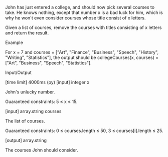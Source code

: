 John has just entered a college, and should now pick several courses to take. He knows nothing, except that number x is a bad luck for him, which is why he won't even consider courses whose title consist of x letters.

Given a list of courses, remove the courses with titles consisting of x letters and return the result.

Example

For x = 7 and
courses = ["Art", "Finance", "Business", "Speech", "History", "Writing", "Statistics"],
the output should be
collegeCourses(x, courses) = ["Art", "Business", "Speech", "Statistics"].

Input/Output

[time limit] 4000ms (py)
[input] integer x

John's unlucky number.

Guaranteed constraints:
5 ≤ x ≤ 15.

[input] array.string courses

The list of courses.

Guaranteed constraints:
0 ≤ courses.length ≤ 50,
3 ≤ courses[i].length ≤ 25.

[output] array.string

The courses John should consider.
